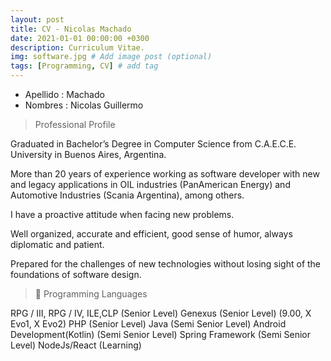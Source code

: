 ```yaml
---
layout: post
title: CV - Nicolas Machado
date: 2021-01-01 00:00:00 +0300
description: Curriculum Vitae.
img: software.jpg # Add image post (optional)
tags: [Programming, CV] # add tag
---
```


* Apellido : Machado
* Nombres  : Nicolas Guillermo


> Professional Profile

Graduated in Bachelor’s Degree in Computer Science from C.A.E.C.E. University in Buenos Aires, Argentina. 

More than 20 years of experience working as software developer with new and legacy applications in OIL industries (PanAmerican Energy) and Automotive Industries (Scania Argentina), among others.

I have a proactive attitude when facing new problems.

Well organized, accurate and efficient, good sense of humor, always diplomatic and patient.

Prepared for the challenges of new technologies without losing sight of the foundations of software design.



> 	Programming Languages

RPG / III, RPG / IV, ILE,CLP                    (Senior Level)
Genexus                                         (Senior Level)
  (9.00, X Evo1, X Evo2)
PHP                                             (Senior Level)
Java                                            (Semi Senior Level)
Android Development(Kotlin)                     (Semi Senior Level) 
Spring Framework                                (Semi Senior Level)
NodeJs/React                                    (Learning)


